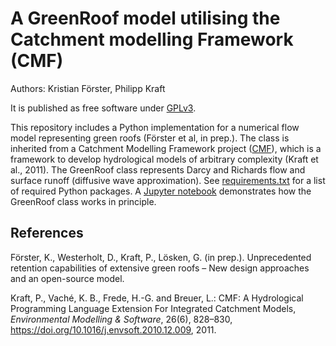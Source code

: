 # A GreenRoof model utilising the Catchment modelling Framework (CMF)

Authors: Kristian Förster, Philipp Kraft

It is published as free software under [GPLv3](http://www.gnu.org/licenses/gpl.html).

This repository includes a Python implementation for a numerical flow model representing green roofs (Förster et al, in prep.). The class is inherited from a Catchment Modelling Framework project ([CMF](https://philippkraft.github.io/cmf/)), which is a framework to develop hydrological models of arbitrary complexity (Kraft et al., 2011). The GreenRoof class represents Darcy and Richards flow and surface runoff (diffusive wave approximation). See [requirements.txt](requirements.txt) for a list of required Python packages. A [Jupyter notebook](Greenroof_test.ipynb) demonstrates how the GreenRoof class works in principle.

## References
Förster, K., Westerholt, D., Kraft, P., Lösken, G. (in prep.). Unprecedented retention capabilities of extensive green roofs – New design approaches and an open-source model.

Kraft, P., Vaché, K. B., Frede, H.-G. and Breuer, L.: CMF: A Hydrological Programming Language Extension For Integrated Catchment Models, *Environmental Modelling & Software*, 26(6), 828–830, https://doi.org/10.1016/j.envsoft.2010.12.009, 2011.
